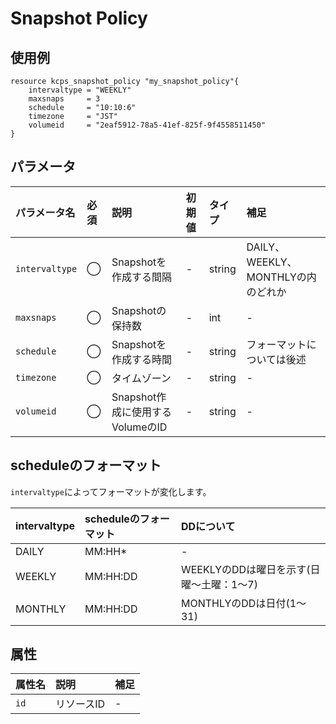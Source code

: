 # Snapshot Policy

## 使用例

```hcl
resource kcps_snapshot_policy "my_snapshot_policy"{
    intervaltype = "WEEKLY"
    maxsnaps     = 3
    schedule     = "10:10:6"
    timezone     = "JST"
    volumeid     = "2eaf5912-78a5-41ef-825f-9f4558511450"
}
```


## パラメータ

|パラメータ名 |必須    |説明      |初期値    |タイプ    |補足|
|:----------|:------|:---------|:--------|:--------|:--|
|`intervaltype` |◯|Snapshotを作成する間隔  | - | string | DAILY、WEEKLY、MONTHLYの内のどれか |
|`maxsnaps`   |◯|Snapshotの保持数           | - | int | - |
|`schedule`    |◯| Snapshotを作成する時間       | - | string | フォーマットについては後述 |
|`timezone` |◯|タイムゾーン     | - | string | - |
|`volumeid` |◯|Snapshot作成に使用するVolumeのID  | - | string | - |


## scheduleのフォーマット

`intervaltype`によってフォーマットが変化します。

|intervaltype |scheduleのフォーマット    |DDについて    |
|:----------|:------|:---------|
|DAILY |MM:HH*|-  |
|WEEKLY   |MM:HH:DD |WEEKLYのDDは曜日を示す(日曜～土曜：1～7)        |
|MONTHLY    |MM:HH:DD| MONTHLYのDDは日付(1～31)       | 




## 属性
|属性名 |説明      |補足 |
|:----------|:------|:---------|
|`id`          |リソースID   | - | 
